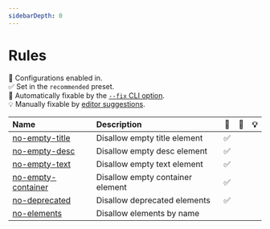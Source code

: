 ```yaml
---
sidebarDepth: 0
---
```


# Rules

💼 Configurations enabled in.\
✅ Set in the `recommended` preset.\
🔧 Automatically fixable by the [`--fix` CLI option](https://eslint.org/docs/user-guide/command-line-interface#--fix).\
💡 Manually fixable by [editor suggestions](https://eslint.org/docs/developer-guide/working-with-rules#providing-suggestions).

| Name                                            | Description                      | 💼  | 🔧  | 💡  |
| :---------------------------------------------- | :------------------------------- | :-: | :-: | :-: |
| [no-empty-title](/rules/no-empty-title)         | Disallow empty title element     | ✅  |     |     |
| [no-empty-desc](/rules/no-empty-desc)           | Disallow empty desc element      | ✅  |     |     |
| [no-empty-text](/rules/no-empty-text)           | Disallow empty text element      | ✅  |     |     |
| [no-empty-container](/rules/no-empty-container) | Disallow empty container element | ✅  |     |     |
| [no-deprecated](/rules/no-deprecated)           | Disallow deprecated elements     | ✅  |     |     |
| [no-elements](/rules/no-elements)               | Disallow elements by name        |     |     |     |
